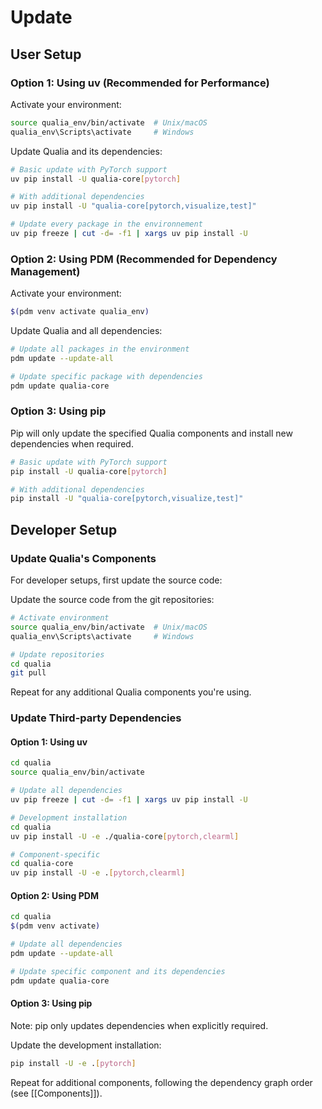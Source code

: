 # Update

## User Setup

### Option 1: Using uv (Recommended for Performance)

Activate your environment:
```bash
source qualia_env/bin/activate  # Unix/macOS
qualia_env\Scripts\activate     # Windows
```

Update Qualia and its dependencies:
```bash
# Basic update with PyTorch support
uv pip install -U qualia-core[pytorch]

# With additional dependencies
uv pip install -U "qualia-core[pytorch,visualize,test]"

# Update every package in the environnement
uv pip freeze | cut -d= -f1 | xargs uv pip install -U
```

### Option 2: Using PDM (Recommended for Dependency Management)

Activate your environment:
```bash
$(pdm venv activate qualia_env)
```

Update Qualia and all dependencies:
```bash
# Update all packages in the environment
pdm update --update-all

# Update specific package with dependencies
pdm update qualia-core
```

### Option 3: Using pip

Pip will only update the specified Qualia components and install new dependencies when required.

```bash
# Basic update with PyTorch support
pip install -U qualia-core[pytorch]

# With additional dependencies
pip install -U "qualia-core[pytorch,visualize,test]"
```

## Developer Setup

### Update Qualia's Components

For developer setups, first update the source code:

Update the source code from the git repositories:
```bash
# Activate environment
source qualia_env/bin/activate  # Unix/macOS
qualia_env\Scripts\activate     # Windows

# Update repositories
cd qualia
git pull
```

Repeat for any additional Qualia components you're using.

### Update Third-party Dependencies

#### Option 1: Using uv

```bash
cd qualia
source qualia_env/bin/activate

# Update all dependencies
uv pip freeze | cut -d= -f1 | xargs uv pip install -U

# Development installation
cd qualia
uv pip install -U -e ./qualia-core[pytorch,clearml]

# Component-specific
cd qualia-core
uv pip install -U -e .[pytorch,clearml]
```

#### Option 2: Using PDM

```bash
cd qualia
$(pdm venv activate)

# Update all dependencies
pdm update --update-all

# Update specific component and its dependencies
pdm update qualia-core
```

#### Option 3: Using pip

Note: pip only updates dependencies when explicitly required.

Update the development installation:
```bash
pip install -U -e .[pytorch]
```

Repeat for additional components, following the dependency graph order (see [[Components]]).
